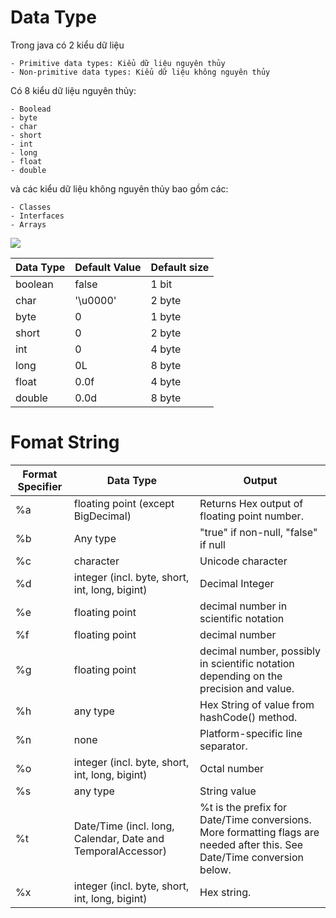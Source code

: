 # Data Type

Trong java có 2 kiểu dữ liệu

    - Primitive data types: Kiểu dữ liệu nguyên thủy
    - Non-primitive data types: Kiểu dữ liệu không nguyên thủy

Có 8 kiểu dữ liệu nguyên thủy:

    - Boolead
    - byte
    - char
    - short
    - int
    - long
    - float
    - double

và các kiểu dữ liệu không nguyên thủy bao gồm các:

    - Classes
    - Interfaces
    - Arrays

![](https://media.geeksforgeeks.org/wp-content/cdn-uploads/20191105111644/Data-types-in-Java.jpg)

| Data Type | Default Value | Default size |
| --------- | ------------- | ------------ |
| boolean   | false         | 1 bit        |
| char      | '\u0000'      | 2 byte       |
| byte      | 0             | 1 byte       |
| short     | 0             | 2 byte       |
| int       | 0             | 4 byte       |
| long      | 0L            | 8 byte       |
| float     | 0.0f          | 4 byte       |
| double    | 0.0d          | 8 byte       |

# Fomat String

| Format Specifier | Data Type                                                   | Output                                                                                                                   |
| ---------------- | ----------------------------------------------------------- | ------------------------------------------------------------------------------------------------------------------------ |
| %a               | floating point (except BigDecimal)                          | Returns Hex output of floating point number.                                                                             |
| %b               | Any type                                                    | "true" if non-null, "false" if null                                                                                      |
| %c               | character                                                   | Unicode character                                                                                                        |
| %d               | integer (incl. byte, short, int, long, bigint)              | Decimal Integer                                                                                                          |
| %e               | floating point                                              | decimal number in scientific notation                                                                                    |
| %f               | floating point                                              | decimal number                                                                                                           |
| %g               | floating point                                              | decimal number, possibly in scientific notation depending on the precision and value.                                    |
| %h               | any type                                                    | Hex String of value from hashCode() method.                                                                              |
| %n               | none                                                        | Platform-specific line separator.                                                                                        |
| %o               | integer (incl. byte, short, int, long, bigint)              | Octal number                                                                                                             |
| %s               | any type                                                    | String value                                                                                                             |
| %t               | Date/Time (incl. long, Calendar, Date and TemporalAccessor) | %t is the prefix for Date/Time conversions. More formatting flags are needed after this. See Date/Time conversion below. |
| %x               | integer (incl. byte, short, int, long, bigint)              | Hex string.                                                                                                              |
